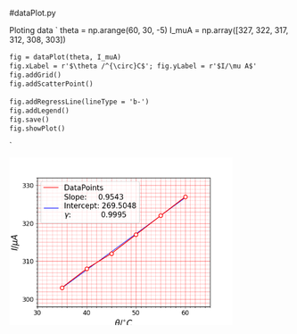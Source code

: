
#dataPlot.py

Ploting data
`
    theta = np.arange(60, 30, -5)
    I_muA = np.array([327, 322, 317, 312, 308, 303])
    
    fig = dataPlot(theta, I_muA)
    fig.xLabel = r'$\theta /^{\circ}C$'; fig.yLabel = r'$I/\mu A$'
    fig.addGrid()
    fig.addScatterPoint()
    
    fig.addRegressLine(lineType = 'b-')
    fig.addLegend()
    fig.save()
    fig.showPlot()
`

<img src="https://github.com/Amarthgul/studentCalculator/blob/master/Resources/dataPlotClass.png" width="400" height="300">
